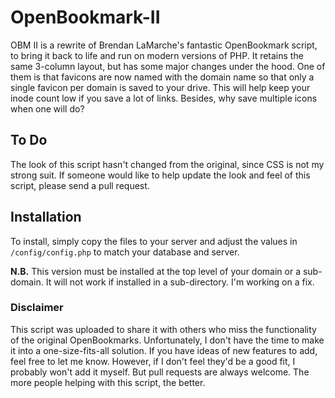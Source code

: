 # OpenBookmark-II
OBM II is a rewrite of Brendan LaMarche's fantastic OpenBookmark script, to bring it back to life and run on modern versions of PHP.  It retains the same 3-column layout, but has some major changes under the hood.  One of them is that favicons are now named with the domain name so that only a single favicon per domain is saved to your drive.  This will help keep your inode count low if you save a lot of links.  Besides, why save multiple icons when one will do?

## To Do
The look of this script hasn't changed from the original, since CSS is not my strong suit.  If someone would like to help update the look and feel of this script, please send a pull request.

## Installation
To install, simply copy the files to your server and adjust the values in `/config/config.php` to match your database and server.

**N.B.**  This version must be installed at the top level of your domain or a sub-domain.  It will not work if installed in a sub-directory.  I'm working on a fix.

### Disclaimer
This script was uploaded to share it with others who miss the functionality of the original OpenBookmarks.  Unfortunately, I don't have the time to make it into a one-size-fits-all solution.  If you have ideas of new features to add, feel free to let me know.  However, if I don't feel they'd be a good fit, I probably won't add it myself.  But pull requests are always welcome.  The more people helping with this script, the better.
